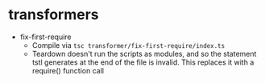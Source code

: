# transformers

-   fix-first-require
    -   Compile via `tsc transformer/fix-first-require/index.ts`
    -   Teardown doesn't run the scripts as modules, and so the statement tstl generates at the end of the file is invalid. This replaces it with a require() function call
